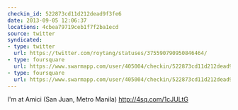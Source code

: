 ```yaml
---
checkin_id: 522873cd11d212dead9f3fe6
date: 2013-09-05 12:06:37
locations: 4cbea79719ceb1f7f2ba1ecd
source: twitter
syndicated:
- type: twitter
  url: https://twitter.com/roytang/statuses/375590790950846464/
- type: foursquare
  url: https://www.swarmapp.com/user/405004/checkin/522873cd11d212dead9f3fe6?s=0enQM3ebsocwZNWed5zkLR9c4xU&ref=tw
- type: foursquare
  url: https://www.swarmapp.com/user/405004/checkin/522873cd11d212dead9f3fe6?s=0enQM3ebsocwZNWed5zkLR9c4xU&ref=tw
---
```


I'm at Amici (San Juan, Metro Manila) http://4sq.com/1cJULtG